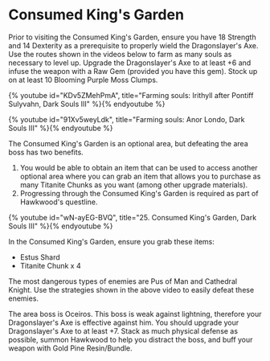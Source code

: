 # Consumed King's Garden

Prior to visiting the Consumed King's Garden, ensure you have 18 Strength and 14
Dexterity as a prerequisite to properly wield the Dragonslayer's Axe. Use the
routes shown in the videos below to farm as many souls as necessary to level up.
Upgrade the Dragonslayer's Axe to at least +6 and infuse the weapon with a Raw
Gem (provided you have this gem). Stock up on at least 10 Blooming Purple Moss
Clumps.

{% youtube id="KDv5ZMehPmA", title="Farming souls: Irithyll after Pontiff Sulyvahn, Dark Souls III" %}{% endyoutube %}

{% youtube id="91Xv5weyLdk", title="Farming souls: Anor Londo, Dark Souls III" %}{% endyoutube %}

The Consumed King's Garden is an optional area, but defeating the area boss has
two benefits.

1. You would be able to obtain an item that can be used to access another
   optional area where you can grab an item that allows you to purchase as many
   Titanite Chunks as you want (among other upgrade materials).
1. Progressing through the Consumed King's Garden is required as part of
   Hawkwood's questline.

{% youtube id="wN-ayEG-BVQ", title="25. Consumed King's Garden, Dark Souls III" %}{% endyoutube %}

In the Consumed King's Garden, ensure you grab these items:

-   Estus Shard
-   Titanite Chunk x 4

The most dangerous types of enemies are Pus of Man and Cathedral Knight. Use the
strategies shown in the above video to easily defeat these enemies.

The area boss is Oceiros. This boss is weak against lightning, therefore your
Dragonslayer's Axe is effective against him. You should upgrade your
Dragonslayer's Axe to at least +7. Stack as much physical defense as possible,
summon Hawkwood to help you distract the boss, and buff your weapon with Gold
Pine Resin/Bundle.
